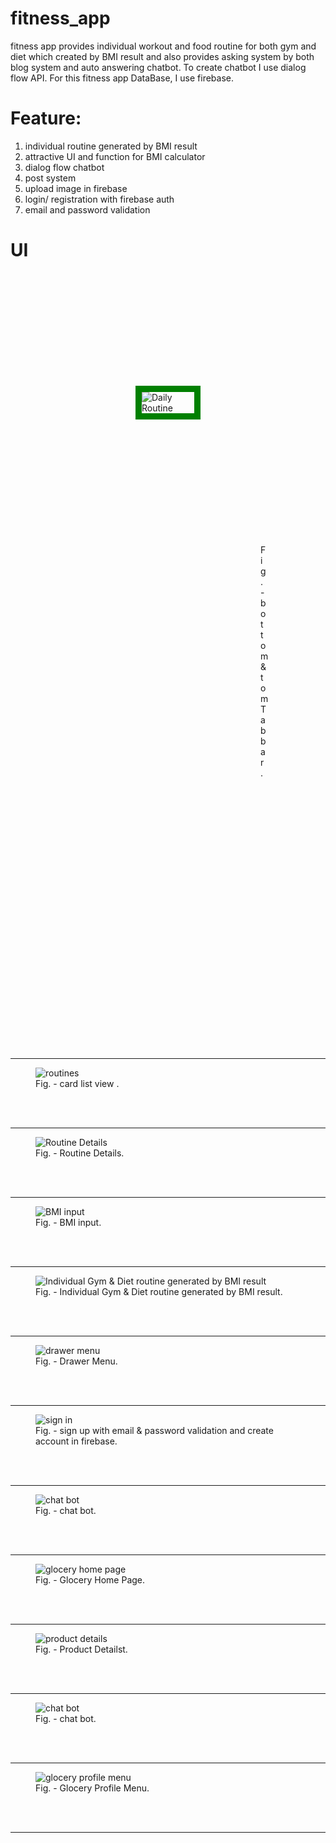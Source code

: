 # fitness_app
 fitness app provides individual workout and food routine for both gym and diet which created by BMI result and also provides asking system by both blog system and auto answering chatbot. To create chatbot I use dialog flow API. For this fitness app DataBase, I use firebase.
 
# Feature:
 1. individual routine generated by BMI result
 2. attractive UI and function for BMI calculator
 3. dialog flow chatbot
 4. post system
 5. upload image in firebase
 6. login/ registration with firebase auth
 7. email and password validation
 
# UI

<figure style="margin:100px;padding:100px">
<img style="border: 10px solid green;" src="https://github.com/sohedul/fitness_app/blob/master/ui_preview/bottomTab.gif" alt="Daily Routine">
<figcaption style="margin:100px;padding:100px">Fig. - bottom & tom Tab bar.</figcaption>
</figure>

</br>
</br>
<hr>
 

<figure>
<img src="https://github.com/sohedul/fitness_app/blob/master/ui_preview/diet.gif" alt="routines">
<figcaption>Fig. - card list view .</figcaption>
</figure>
</br>
</br>
<hr>
 

<figure>
<img src="https://github.com/sohedul/fitness_app/blob/master/ui_preview/dietDetails.gif" alt="Routine Details">
<figcaption>Fig. - Routine Details.</figcaption>
</figure>

</br>
</br>
<hr>
 

<figure>
<img src="https://github.com/sohedul/fitness_app/blob/master/ui_preview/bmiInput.gif" alt="BMI input">
<figcaption>Fig. - BMI input.</figcaption>
</figure>

</br>
</br>
<hr>
 

<figure>
<img src="https://github.com/sohedul/fitness_app/blob/master/ui_preview/bmiCategory.gif" alt="Individual Gym & Diet routine generated by BMI result">
<figcaption>Fig. - Individual Gym & Diet routine generated by BMI result.</figcaption>
</figure>

</br>
</br>
<hr>
 

<figure>
<img src="https://github.com/sohedul/fitness_app/blob/master/ui_preview/signup.gif" alt="drawer menu">
<figcaption>Fig. - Drawer Menu.</figcaption>
</figure>

</br>
</br>
<hr>
 

<figure>
<img src="https://github.com/sohedul/fitness_app/blob/master/ui_preview/post.gif" alt="sign in">
<figcaption>Fig. - sign up with email & password validation and create account in firebase.</figcaption>
</figure>

</br>
</br>
<hr>
 

<figure>
<img src="https://github.com/sohedul/fitness_app/blob/master/ui_preview/bot.gif" alt="chat bot">
<figcaption>Fig. - chat bot.</figcaption>
</figure>

</br>
</br>
<hr>
 
<figure>
<img src="https://github.com/sohedul/fitness_app/blob/master/ui_preview/gloceryChart.gif" alt="glocery home page">
<figcaption>Fig. - Glocery Home Page.</figcaption>
</figure>

</br>
</br>
<hr>
 
<figure>
<img src="https://github.com/sohedul/fitness_app/blob/master/ui_preview/gloceryDetails.gif" alt="product details">
<figcaption>Fig. - Product Detailst.</figcaption>
</figure>

</br>
</br>
<hr>
 
<figure>
<img src="https://github.com/sohedul/fitness_app/blob/master/ui_preview/bot.gif" alt="chat bot">
<figcaption>Fig. - chat bot.</figcaption>
</figure>

</br>
</br>
<hr>
 
<figure>
<img src="https://github.com/sohedul/fitness_app/blob/master/ui_preview/gloceryWishList.gif" alt="glocery profile menu">
<figcaption>Fig. - Glocery Profile Menu.</figcaption>
</figure>

</br>
</br>
<hr>
 
